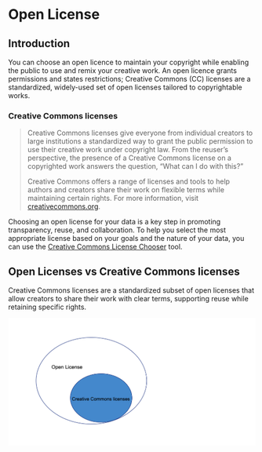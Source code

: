 # Open License


## Introduction

You can choose an open licence to maintain your copyright while enabling the public to use and remix your creative work. An open licence grants permissions and states restrictions; 
Creative Commons (CC) licenses are a standardized, widely-used set of open licenses tailored to copyrightable works. 




### Creative Commons licenses

> Creative Commons licenses give everyone from individual creators to large institutions a standardized way to grant the public permission to use their creative work under copyright law. From the reuser’s perspective, the presence of a Creative Commons license on a copyrighted work answers the question, “What can I do with this?”
>
> Creative Commons offers a range of licenses and tools to help authors and creators share their work on flexible terms while maintaining certain rights. For more information, visit [creativecommons.org](https://creativecommons.org).

Choosing an open license for your data is a key step in promoting transparency, reuse, and collaboration. To help you select the most appropriate license based on your goals and the nature of your data, you can use the [Creative Commons License Chooser](https://chooser-beta.creativecommons.org) tool.


## Open Licenses vs Creative Commons licenses

Creative Commons licenses are a standardized subset of open licenses that allow creators to share their work with clear terms, supporting reuse while retaining specific rights.

![Creative Commons Diagram](img/licensevenndiagram.png)